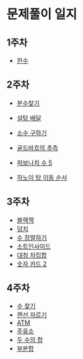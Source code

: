 # 문제풀이 일지

## 1주차

- [한수](<./1주차/함수/1065(%ED%95%9C%EC%88%98).py>)

## 2주차

- [분수찾기](<2%EC%A3%BC%EC%B0%A8/1193(%EB%B6%84%EC%88%98%EC%B0%BE%EA%B8%B0).py>)

- [설탕 배달](<2%EC%A3%BC%EC%B0%A8/2839(%EC%84%A4%ED%83%95%EB%B0%B0%EB%8B%AC).py>)

- [소수 구하기](<2%EC%A3%BC%EC%B0%A8/1929(%EC%86%8C%EC%88%98%20%EA%B5%AC%ED%95%98%EA%B8%B0).py>)

- [골드바흐의 추측](<./2%EC%A3%BC%EC%B0%A8/9020(%EA%B3%A8%EB%93%9C%EB%B0%94%ED%9D%90%EC%9D%98%20%EC%B6%94%EC%B8%A1).py>)

- [피보나치 수 5](<2%EC%A3%BC%EC%B0%A8/10870(%ED%94%BC%EB%B3%B4%EB%82%98%EC%B9%98%20%EC%88%98).py>)

- [하노이 탑 이동 순서](<2%EC%A3%BC%EC%B0%A8/11729(%ED%95%98%EB%85%B8%EC%9D%B4%20%ED%83%91).py>)

## 3주차
- [블랙잭](./3%EC%A3%BC%EC%B0%A8/2798(%EB%B8%94%EB%9E%99%EC%9E%AD).cpp)
- [덩치](./3%EC%A3%BC%EC%B0%A8/7568(%EB%8D%A9%EC%B9%98).cpp)
- [수 정렬하기](./3%EC%A3%BC%EC%B0%A8/2750(%EC%88%98%EC%A0%95%EB%A0%AC%ED%95%98%EA%B8%B0).py)
- [소트인사이드](./3%EC%A3%BC%EC%B0%A8/1427(%EC%86%8C%ED%8A%B8%EC%9D%B8%EC%82%AC%EC%9D%B4%ED%8A%B8).py)
- [대칭 차집합](./3%EC%A3%BC%EC%B0%A8/1269(%EB%8C%80%EC%B9%AD%20%EC%B0%A8%EC%A7%91%ED%95%A9).py)
- [숫자 카드 2](./3%EC%A3%BC%EC%B0%A8/10816(%EC%88%AB%EC%9E%90%20%EC%B9%B4%EB%93%9C2).py)

## 4주차
- [수 찾기](./4%EC%A3%BC%EC%B0%A8/1920(%EC%88%98%EC%B0%BE%EA%B8%B0).py)
- [랜선 자르기](./4%EC%A3%BC%EC%B0%A8/1654(%EB%9E%9C%EC%84%A0%20%EC%9E%90%EB%A5%B4%EA%B8%B0).py)
- [ATM](./4%EC%A3%BC%EC%B0%A8/11399(ATM).py)
- [주유소](./4%EC%A3%BC%EC%B0%A8/13305(%EC%A3%BC%EC%9C%A0%EC%86%8C).py)
- [두 수의 합](./4%EC%A3%BC%EC%B0%A8/3273(%EB%91%90%20%EC%88%98%EC%9D%98%20%ED%95%A9).py)
- [부분합](./4%EC%A3%BC%EC%B0%A8/1806(%EB%B6%80%EB%B6%84%ED%95%A9).py)
